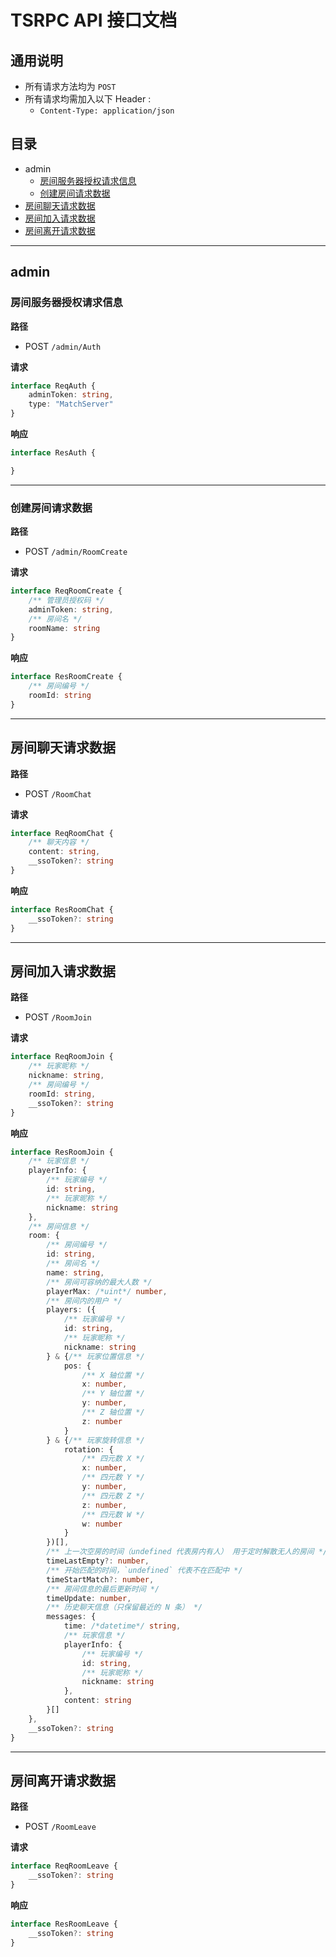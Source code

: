 
# TSRPC API 接口文档

## 通用说明

- 所有请求方法均为 `POST`
- 所有请求均需加入以下 Header :
    - `Content-Type: application/json`

## 目录

- admin
    - [房间服务器授权请求信息](#/admin/Auth)
    - [创建房间请求数据](#/admin/RoomCreate)
- [房间聊天请求数据](#/RoomChat)
- [房间加入请求数据](#/RoomJoin)
- [房间离开请求数据](#/RoomLeave)

---

## admin

### 房间服务器授权请求信息 <a id="/admin/Auth"></a>

**路径**
- POST `/admin/Auth`

**请求**
```ts
interface ReqAuth {
    adminToken: string,
    type: "MatchServer"
}
```

**响应**
```ts
interface ResAuth {

}
```

---

### 创建房间请求数据 <a id="/admin/RoomCreate"></a>

**路径**
- POST `/admin/RoomCreate`

**请求**
```ts
interface ReqRoomCreate {
    /** 管理员授权码 */
    adminToken: string,
    /** 房间名 */
    roomName: string
}
```

**响应**
```ts
interface ResRoomCreate {
    /** 房间编号 */
    roomId: string
}
```

---

## 房间聊天请求数据 <a id="/RoomChat"></a>

**路径**
- POST `/RoomChat`

**请求**
```ts
interface ReqRoomChat {
    /** 聊天内容 */
    content: string,
    __ssoToken?: string
}
```

**响应**
```ts
interface ResRoomChat {
    __ssoToken?: string
}
```

---

## 房间加入请求数据 <a id="/RoomJoin"></a>

**路径**
- POST `/RoomJoin`

**请求**
```ts
interface ReqRoomJoin {
    /** 玩家昵称 */
    nickname: string,
    /** 房间编号 */
    roomId: string,
    __ssoToken?: string
}
```

**响应**
```ts
interface ResRoomJoin {
    /** 玩家信息 */
    playerInfo: {
        /** 玩家编号 */
        id: string,
        /** 玩家昵称 */
        nickname: string
    },
    /** 房间信息 */
    room: {
        /** 房间编号 */
        id: string,
        /** 房间名 */
        name: string,
        /** 房间可容纳的最大人数 */
        playerMax: /*uint*/ number,
        /** 房间内的用户 */
        players: ({
            /** 玩家编号 */
            id: string,
            /** 玩家昵称 */
            nickname: string
        } & {/** 玩家位置信息 */
            pos: {
                /** X 轴位置 */
                x: number,
                /** Y 轴位置 */
                y: number,
                /** Z 轴位置 */
                z: number
            }
        } & {/** 玩家旋转信息 */
            rotation: {
                /** 四元数 X */
                x: number,
                /** 四元数 Y */
                y: number,
                /** 四元数 Z */
                z: number,
                /** 四元数 W */
                w: number
            }
        })[],
        /** 上一次空房的时间（undefined 代表房内有人） 用于定时解散无人的房间 */
        timeLastEmpty?: number,
        /** 开始匹配的时间，`undefined` 代表不在匹配中 */
        timeStartMatch?: number,
        /** 房间信息的最后更新时间 */
        timeUpdate: number,
        /** 历史聊天信息（只保留最近的 N 条） */
        messages: {
            time: /*datetime*/ string,
            /** 玩家信息 */
            playerInfo: {
                /** 玩家编号 */
                id: string,
                /** 玩家昵称 */
                nickname: string
            },
            content: string
        }[]
    },
    __ssoToken?: string
}
```

---

## 房间离开请求数据 <a id="/RoomLeave"></a>

**路径**
- POST `/RoomLeave`

**请求**
```ts
interface ReqRoomLeave {
    __ssoToken?: string
}
```

**响应**
```ts
interface ResRoomLeave {
    __ssoToken?: string
}
```


